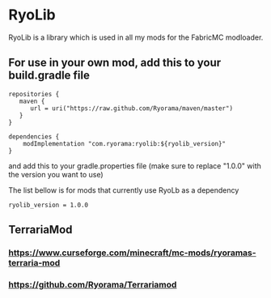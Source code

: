 # RyoLib

RyoLib is a library which is used in all my mods for the FabricMC modloader.

## For use in your own mod, add this to your build.gradle file

```
repositories {
   maven {
      url = uri("https://raw.github.com/Ryorama/maven/master")
   }
}

dependencies {
    modImplementation "com.ryorama:ryolib:${ryolib_version}"
}
```

and add this to your gradle.properties file (make sure to replace "1.0.0" with the version you want to use)

The list bellow is for mods that currently use RyoLb as a dependency
```
ryolib_version = 1.0.0
```

## TerrariaMod
### https://www.curseforge.com/minecraft/mc-mods/ryoramas-terraria-mod
### https://github.com/Ryorama/Terrariamod
